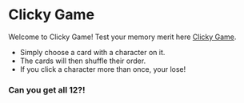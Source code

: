 # Clicky Game

Welcome to Clicky Game!  Test your memory merit here [Clicky Game](https://clicky-game-cbc.herokuapp.com/).

* Simply choose a card with a character on it.
* The cards will then shuffle their order.
* If you click a character more than once, your lose!

### Can you get all 12?!